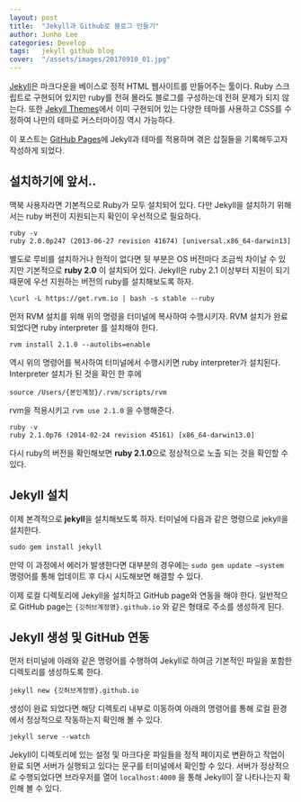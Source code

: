 ```yaml
---
layout: post
title:  "Jekyll과 Github로 블로그 만들기"
author: Junho Lee
categories: Develop
tags:	jekyll github blog
cover:  "/assets/images/20170910_01.jpg"
---
```


[Jekyll](http://jekyllrb.com)은 마크다운을 베이스로 정적 HTML 웹사이트를 만들어주는 툴이다. Ruby 스크립트로 구현되어 있지만 ruby를 전혀 몰라도 블로그를 구성하는데 전혀 문제가 되지 않는다. 또한 [Jekyll Themes](http://jekyllthemes.org)에서 이미 구현되어 있는 다양한 테마를 사용하고 CSS를 수정하여 나만의 테마로 커스터마이징 역시 가능하다.

이 포스트는 [GitHub Pages](https://pages.github.com)에 Jekyll과 테마를 적용하며 겪은 삽질들을 기록해두고자 작성하게 되었다.

## 설치하기에 앞서..
맥북 사용자라면 기본적으로 Ruby가 모두 설치되어 있다. 다만 Jekyll을 설치하기 위해서는 ruby 버전이 지원되는지 확인이 우선적으로 필요하다.

```
ruby -v
ruby 2.0.0p247 (2013-06-27 revision 41674) [universal.x86_64-darwin13]
```

별도로 루비를 설치하거나 한적이 없다면 뒷 부분은 OS 버전마다 조금씩 차이날 수 있지만 기본적으로 **ruby 2.0** 이 설치되어 있다. Jekyll은 ruby 2.1 이상부터 지원이 되기 때문에 우선 지원하는 버전의 ruby를 설치해보도록 하자.

```
\curl -L https://get.rvm.io | bash -s stable --ruby
```

먼저 RVM 설치를 위해 위의 명령을 터미널에 복사하여 수행시키자.
RVM 설치가 완료 되었다면 ruby interpreter 를 설치해야 한다.

```
rvm install 2.1.0 --autolibs=enable
```

역시 위의 명령어를 복사하여 터미널에서 수행시키면 ruby interpreter가 설치된다. Interpreter 설치가 된 것을 확인 한 후에 

```
source /Users/{본인계정}/.rvm/scripts/rvm
```

rvm을 적용시키고 `rvm use 2.1.0` 을 수행해준다.

```
ruby -v
ruby 2.1.0p76 (2014-02-24 revision 45161) [x86_64-darwin13.0]
```

다시 ruby의 버전을 확인해보면 **ruby 2.1.0**으로 정상적으로 노출 되는 것을 확인할 수 있다.

## Jekyll 설치
이제 본격적으로 **jekyll**을 설치해보도록 하자.
터미널에 다음과 같은 명령으로 jekyll을 설치한다.

```
sudo gem install jekyll
```

만약 이 과정에서 에러가 발생한다면 대부분의 경우에는 `sudo gem update —system` 명령어를 통해 업데이트 후 다시 시도해보면 해결할 수 있다.

이제 로컬 디렉토리에 Jekyll을 설치하고 GitHub page와 연동을 해야 한다. 일반적으로 GitHub page는 `{깃허브계정명}.github.io` 와 같은 형태로 주소를 생성하게 된다. 

## Jekyll 생성 및 GitHub 연동
먼저 터미널에 아래와 같은 명령어를 수행하여 Jekyll로 하여금 기본적인 파일을 포함한 디렉토리를 생성하도록 한다.

```
jekyll new {깃허브계정명}.github.io
```

생성이 완료 되었다면 해당 디렉토리 내부로 이동하여 아래의 명령어를 통해 로컬 환경에서 정상적으로 작동하는지 확인해 볼 수 있다.

```
jekyll serve --watch
```

Jekyll이 디렉토리에 있는 설정 및 마크다운 파일들을 정적 페이지로 변환하고 작업이 완료 되면 서버가 실행되고 있다는 문구를 터미널에서 확인할 수 있다. 서버가 정상적으로 수행되었다면 브라우저를 열어 `localhost:4000` 을 통해 Jekyll이 잘 나타나는지 확인해 볼 수 있다.

[jekyll]:      http://jekyllrb.com
[jekyll-gh]:   https://github.com/jekyll/jekyll
[jekyll-help]: https://github.com/jekyll/jekyll-help
[highlight]:   https://highlightjs.org/
[lightbox]:    http://lokeshdhakar.com/projects/lightbox2/
[jekyll-archive]: https://github.com/jekyll/jekyll-archives
[liquid]: https://github.com/Shopify/liquid/wiki/Liquid-for-Designers
